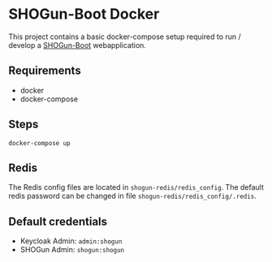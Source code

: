 # SHOGun-Boot Docker

This project contains a basic docker-compose setup required to run / develop a [SHOGun-Boot](https://github.com/terrestris/shogun) webapplication.

## Requirements

* docker
* docker-compose

## Steps

```
docker-compose up
```

## Redis

The Redis config files are located in `shogun-redis/redis_config`. The default redis password
can be changed in file `shogun-redis/redis_config/.redis`.

## Default credentials

* Keycloak Admin: `admin:shogun`
* SHOGun Admin: `shogun:shogun`
